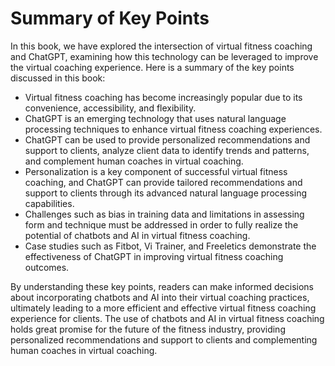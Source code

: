Summary of Key Points
=================================

In this book, we have explored the intersection of virtual fitness coaching and ChatGPT, examining how this technology can be leveraged to improve the virtual coaching experience. Here is a summary of the key points discussed in this book:

* Virtual fitness coaching has become increasingly popular due to its convenience, accessibility, and flexibility.
* ChatGPT is an emerging technology that uses natural language processing techniques to enhance virtual fitness coaching experiences.
* ChatGPT can be used to provide personalized recommendations and support to clients, analyze client data to identify trends and patterns, and complement human coaches in virtual coaching.
* Personalization is a key component of successful virtual fitness coaching, and ChatGPT can provide tailored recommendations and support to clients through its advanced natural language processing capabilities.
* Challenges such as bias in training data and limitations in assessing form and technique must be addressed in order to fully realize the potential of chatbots and AI in virtual fitness coaching.
* Case studies such as Fitbot, Vi Trainer, and Freeletics demonstrate the effectiveness of ChatGPT in improving virtual fitness coaching outcomes.

By understanding these key points, readers can make informed decisions about incorporating chatbots and AI into their virtual coaching practices, ultimately leading to a more efficient and effective virtual fitness coaching experience for clients. The use of chatbots and AI in virtual fitness coaching holds great promise for the future of the fitness industry, providing personalized recommendations and support to clients and complementing human coaches in virtual coaching.

